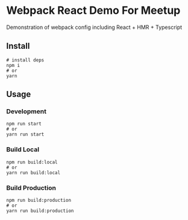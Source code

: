 # Webpack React Demo For Meetup
Demonstration of webpack config including React + HMR + Typescript
## Install
```shell
# install deps
npm i
# or
yarn
```
## Usage
### Development
```shell
npm run start
# or
yarn run start
```
### Build Local
```shell
npm run build:local
# or
yarn run build:local
```
### Build Production
```shell
npm run build:production
# or
yarn run build:production
```
